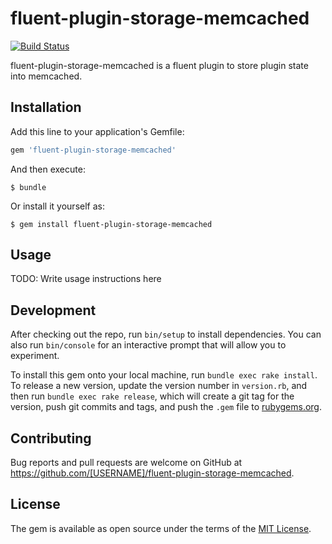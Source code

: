 # fluent-plugin-storage-memcached

[![Build Status](https://travis-ci.org/cosmo0920/fluent-plugin-storage-memcached.svg?branch=master)](https://travis-ci.org/cosmo0920/fluent-plugin-storage-memcached)

fluent-plugin-storage-memcached is a fluent plugin to store plugin state into memcached.

## Installation

Add this line to your application's Gemfile:

```ruby
gem 'fluent-plugin-storage-memcached'
```

And then execute:

    $ bundle

Or install it yourself as:

    $ gem install fluent-plugin-storage-memcached

## Usage

TODO: Write usage instructions here

## Development

After checking out the repo, run `bin/setup` to install dependencies. You can also run `bin/console` for an interactive prompt that will allow you to experiment.

To install this gem onto your local machine, run `bundle exec rake install`. To release a new version, update the version number in `version.rb`, and then run `bundle exec rake release`, which will create a git tag for the version, push git commits and tags, and push the `.gem` file to [rubygems.org](https://rubygems.org).

## Contributing

Bug reports and pull requests are welcome on GitHub at https://github.com/[USERNAME]/fluent-plugin-storage-memcached.


## License

The gem is available as open source under the terms of the [MIT License](http://opensource.org/licenses/MIT).
